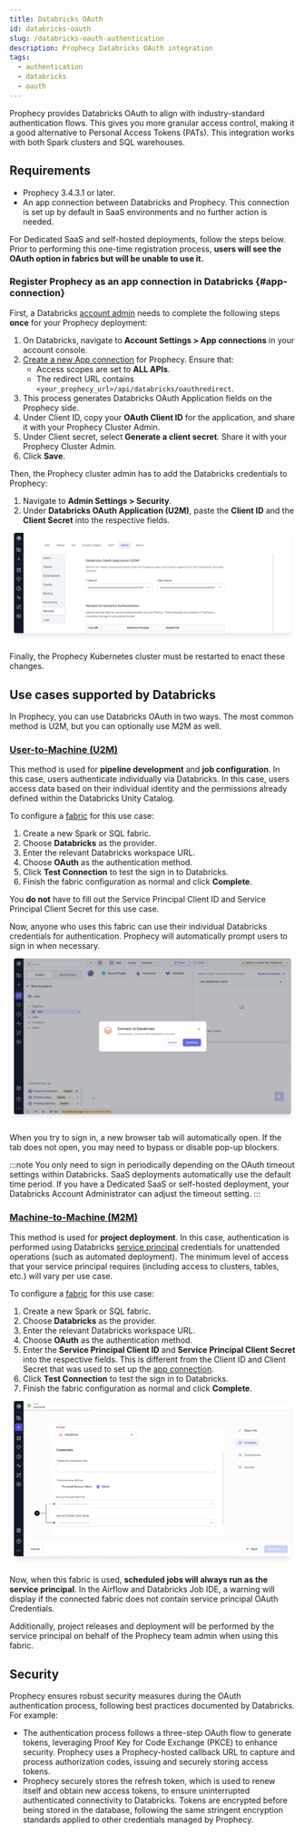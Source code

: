 ```yaml
---
title: Databricks OAuth
id: databricks-oauth
slug: /databricks-oauth-authentication
description: Prophecy Databricks OAuth integration
tags:
  - authentication
  - databricks
  - oauth
---
```


Prophecy provides Databricks OAuth to align with industry-standard authentication flows. This gives you more granular access control, making it a good alternative to Personal Access Tokens (PATs). This integration works with both Spark clusters and SQL warehouses.

## Requirements

- Prophecy 3.4.3.1 or later.
- An app connection between Databricks and Prophecy. This connection is set up by default in SaaS environments and no further action is needed.

For Dedicated SaaS and self-hosted deployments, follow the steps below. Prior to performing this one-time registration process, **users will see the OAuth option in fabrics but will be unable to use it.**

### Register Prophecy as an app connection in Databricks {#app-connection}

First, a Databricks [account admin](https://docs.databricks.com/en/admin/index.html#what-are-account-admins) needs to complete the following steps **once** for your Prophecy deployment:

1. On Databricks, navigate to **Account Settings > App connections** in your account console.
1. [Create a new App connection](https://docs.databricks.com/en/integrations/enable-disable-oauth.html#enable-custom-oauth-applications-using-the-databricks-ui) for Prophecy. Ensure that:
   - Access scopes are set to **ALL APIs**.
   - The redirect URL contains `<your_prophecy_url>/api/databricks/oauthredirect`.
1. This process generates Databricks OAuth Application fields on the Prophecy side.
1. Under Client ID, copy your **OAuth Client ID** for the application, and share it with your Prophecy Cluster Admin.
1. Under Client secret, select **Generate a client secret**. Share it with your Prophecy Cluster Admin.
1. Click **Save**.

Then, the Prophecy cluster admin has to add the Databricks credentials to Prophecy:

1. Navigate to **Admin Settings > Security**.
2. Under **Databricks OAuth Application (U2M)**, paste the **Client ID** and the **Client Secret** into the respective fields.

![Security settings in Prophecy](./img/databricks-oauth-admin.png)

Finally, the Prophecy Kubernetes cluster must be restarted to enact these changes.

## Use cases supported by Databricks

In Prophecy, you can use Databricks OAuth in two ways. The most common method is U2M, but you can optionally use M2M as well.

### [User-to-Machine (U2M)](https://docs.databricks.com/en/dev-tools/auth/oauth-u2m.html)

This method is used for **pipeline development** and **job configuration**. In this case, users authenticate individually via Databricks. In this case, users access data based on their individual identity and the permissions already defined within the Databricks Unity Catalog.

To configure a [fabric](docs/getting-started/concepts/fabrics.md) for this use case:

1. Create a new Spark or SQL fabric.
1. Choose **Databricks** as the provider.
1. Enter the relevant Databricks workspace URL.
1. Choose **OAuth** as the authentication method.
1. Click **Test Connection** to test the sign in to Databricks.
1. Finish the fabric configuration as normal and click **Complete**.

You **do not** have to fill out the Service Principal Client ID and Service Principal Client Secret for this use case.

Now, anyone who uses this fabric can use their individual Databricks credentials for authentication. Prophecy will automatically prompt users to sign in when necessary.

![Databricks login prompt](./img/databricks-fabric-login.png)

When you try to sign in, a new browser tab will automatically open. If the tab does not open, you may need to bypass or disable pop-up blockers.

:::note
You only need to sign in periodically depending on the OAuth timeout settings within Databricks. SaaS deployments automatically use the default time period. If you have a Dedicated SaaS or self-hosted deployment, your Databricks Account Administrator can adjust the timeout setting.
:::

### [Machine-to-Machine (M2M)](https://docs.databricks.com/en/dev-tools/auth/oauth-m2m.html)

This method is used for **project deployment**. In this case, authentication is performed using Databricks [service principal](https://docs.databricks.com/en/dev-tools/auth/oauth-m2m.html) credentials for unattended operations (such as automated deployment). The minimum level of access that your service principal requires (including access to clusters, tables, etc.) will vary per use case.

To configure a [fabric](docs/getting-started/concepts/fabrics.md) for this use case:

1. Create a new Spark or SQL fabric.
1. Choose **Databricks** as the provider.
1. Enter the relevant Databricks workspace URL.
1. Choose **OAuth** as the authentication method.
1. Enter the **Service Principal Client ID** and **Service Principal Client Secret** into the respective fields. This is different from the Client ID and Client Secret that was used to set up the [app connection](#app-connection).
1. Click **Test Connection** to test the sign in to Databricks.
1. Finish the fabric configuration as normal and click **Complete**.

![Databricks fabric configuration](./img/databricks-fabric-config.png)

Now, when this fabric is used, **scheduled jobs will always run as the service principal**. In the Airflow and Databricks Job IDE, a warning will display if the connected fabric does not contain service principal OAuth Credentials.

Additionally, project releases and deployment will be performed by the service principal on behalf of the Prophecy team admin when using this fabric.

## Security

Prophecy ensures robust security measures during the OAuth authentication process, following best practices documented by Databricks. For example:

- The authentication process follows a three-step OAuth flow to generate tokens, leveraging Proof Key for Code Exchange (PKCE) to enhance security. Prophecy uses a Prophecy-hosted callback URL to capture and process authorization codes, issuing and securely storing access tokens.
- Prophecy securely stores the refresh token, which is used to renew itself and obtain new access tokens, to ensure uninterrupted authenticated connectivity to Databricks. Tokens are encrypted before being stored in the database, following the same stringent encryption standards applied to other credentials managed by Prophecy.
